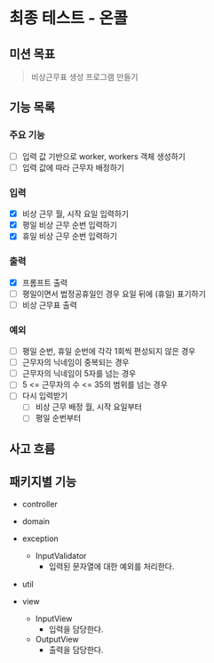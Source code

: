# 최종 테스트 - 온콜

## 미션 목표
> 비상근무표 생성 프로그램 만들기

## 기능 목록

### 주요 기능
- [ ] 입력 값 기반으로 worker, workers 객체 생성하기
- [ ] 입력 값에 따라 근무자 배정하기

### 입력
- [x] 비상 근무 월, 시작 요일 입력하기
- [x] 평일 비상 근무 순번 입력하기
- [x] 휴일 비상 근무 순번 입력하기

### 출력
- [x] 프롬프트 출력
- [ ] 평일이면서 법정공휴일인 경우 요일 뒤에 (휴일) 표기하기
- [ ] 비상 근무표 출력

### 예외
- [ ] 평일 순번, 휴일 순번에 각각 1회씩 편성되지 않은 경우
- [ ] 근무자의 닉네임이 중복되는 경우
- [ ] 근무자의 닉네임이 5자를 넘는 경우
- [ ] 5 <= 근무자의 수 <= 35의 범위를 넘는 경우
- [ ] 다시 입력받기
  - [ ] 비상 근무 배정 월, 시작 요일부터
  - [ ] 평일 순번부터

## 사고 흐름

## 패키지별 기능
- controller

- domain

- exception
  - InputValidator
    - 입력된 문자열에 대한 예외를 처리한다.
- util

- view
  - InputView
    - 입력을 담당한다.
  - OutputView
    - 출력을 담당한다.
